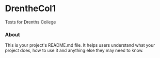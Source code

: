 DrentheCol1
===========

Tests for Drenths College

### About

This is your project's README.md file. It helps users understand what your
project does, how to use it and anything else they may need to know.
